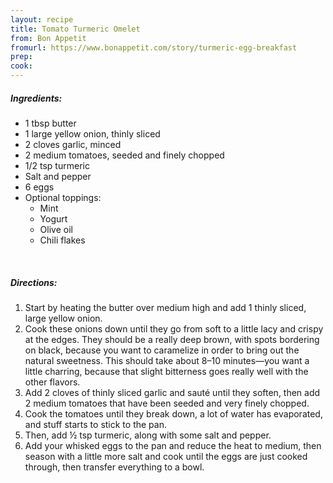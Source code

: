 ```yaml
---
layout: recipe
title: Tomato Turmeric Omelet
from: Bon Appetit
fromurl: https://www.bonappetit.com/story/turmeric-egg-breakfast
prep: 
cook: 
---
```


##### Ingredients:

* 1 tbsp butter
* 1 large yellow onion, thinly sliced
* 2 cloves garlic, minced
* 2 medium tomatoes, seeded and finely chopped
* 1/2 tsp turmeric
* Salt and pepper
* 6 eggs
* Optional toppings:
    * Mint
    * Yogurt
    * Olive oil
    * Chili flakes

<br>

##### Directions:

1. Start by heating the butter over medium high and add 1 thinly sliced, large yellow onion. 
2. Cook these onions down until they go from soft to a little lacy and crispy at the edges. They should be a really deep brown, with spots bordering on black, because you want to caramelize in order to bring out the natural sweetness. This should take about 8–10 minutes—you want a little charring, because that slight bitterness goes really well with the other flavors.
3. Add 2 cloves of thinly sliced garlic and sauté until they soften, then add 2 medium tomatoes that have been seeded and very finely chopped. 
4. Cook the tomatoes until they break down, a lot of water has evaporated, and stuff starts to stick to the pan. 
5. Then, add ½ tsp turmeric, along with some salt and pepper. 
6. Add your whisked eggs to the pan and reduce the heat to medium, then season with a little more salt and cook until the eggs are just cooked through, then transfer everything to a bowl. 
